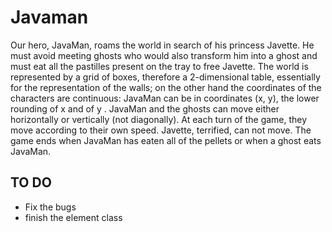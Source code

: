 # Javaman
Our hero, JavaMan, roams the world in search of his princess Javette. He must avoid meeting ghosts who would also transform him into a ghost and must eat all the pastilles present on the tray to free Javette. The world is represented by a grid of boxes, therefore a 2-dimensional table, essentially for the representation of the walls; on the other hand the coordinates of the characters are continuous: JavaMan can be in coordinates (x, y), the lower rounding of x and of y . JavaMan and the ghosts can move either horizontally or vertically (not diagonally). At each turn of the game, they move according to their own speed. Javette, terrified, can not move. The game ends when JavaMan has eaten all of the pellets or when a ghost eats JavaMan.

## TO DO
- Fix the bugs
- finish the element class 
